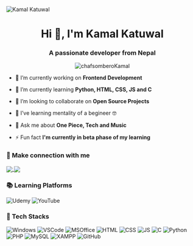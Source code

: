 ![Kamal Katuwal](https://user-images.githubusercontent.com/90513704/132950848-508a71d9-6df5-4a79-836f-34f54eb88b5e.gif)

<h1 align="center">Hi 👋, I'm Kamal Katuwal</h1>
<h3 align="center">A passionate developer from Nepal</h3>

<p align="center"> <img src="https://komarev.com/ghpvc/?username=kamal&label=Profile%20views&color=0e75b6&style=flat" alt="chafsomberoKamal" /> </p>


- 🔭 I’m currently working on **Frontend Development** 

- 🌱 I’m currently learning **Python, HTML, CSS, JS and C**

- 👯 I’m looking to collaborate on **Open Source Projects**

- 🤝 I’ve learning mentality of a begineer 🤓

- 💬 Ask me about **One Piece, Tech and Music**

- ⚡ Fun fact **I'm currently in beta phase of my learning**


### 📱 Make connection with me 
<a href="https://discord.gg/qU88yTeF" target="_blank"><img align="center" src="https://img.shields.io/badge/Discord-7289DA?style=for-the-badge&logo=discord&logoColor=white"> </a>
<a href="https://www.reddit.com/user/KAMAL_Katuwal/" target="_blank"><img align="center" src="https://img.shields.io/badge/Reddit-FF4500?style=for-the-badge&logo=reddit&logoColor=white"> </a>

### 📚 Learning Platforms
![Udemy](https://img.shields.io/badge/Udemy-A435F0?style=for-the-badge&logo=Udemy&logoColor=white)
![YouTube](https://img.shields.io/badge/YouTube-FF0000?style=for-the-badge&logo=youtube&logoColor=white)

### 🚀 Tech Stacks
![Windows](https://img.shields.io/badge/Windows-0078D6?style=for-the-badge&logo=windows&logoColor=white)
![VSCode](https://img.shields.io/badge/Visual_Studio_Code-0078D4?style=for-the-badge&logo=visual%20studio%20code&logoColor=white)
![MSOffice](https://img.shields.io/badge/Microsoft_Office-D83B01?style=for-the-badge&logo=microsoft-office&logoColor=white)
![HTML](https://img.shields.io/badge/HTML5-E34F26?style=for-the-badge&logo=html5&logoColor=white)
![CSS](https://img.shields.io/badge/CSS3-1572B6?style=for-the-badge&logo=css3&logoColor=white)
![JS](https://img.shields.io/badge/JavaScript-323330?style=for-the-badge&logo=javascript&logoColor=F7DF1E)
![C](https://img.shields.io/badge/C-00599C?style=for-the-badge&logo=c&logoColor=white)
![Python](https://img.shields.io/badge/Python-3776AB?style=for-the-badge&logo=python&logoColor=white)
![PHP](https://img.shields.io/badge/PHP-777BB4?style=for-the-badge&logo=php&logoColor=white)
![MySQL](https://img.shields.io/badge/MySQL-00000F?style=for-the-badge&logo=mysql&logoColor=white)
![XAMPP](https://img.shields.io/badge/Xampp-F37623?style=for-the-badge&logo=xampp&logoColor=white)
![GitHub](https://img.shields.io/badge/GitHub-100000?style=for-the-badge&logo=github&logoColor=white)
